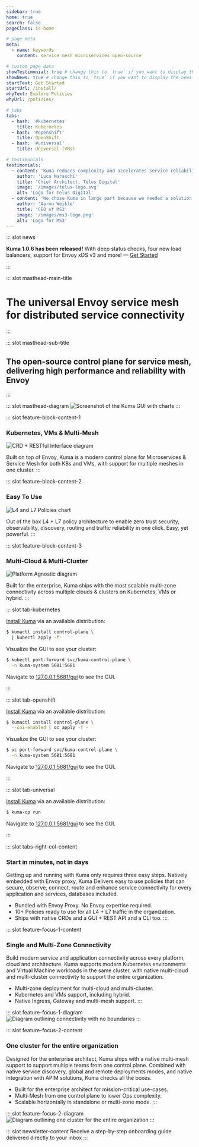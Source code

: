 ```yaml
---
sidebar: true
home: true
search: false
pageClass: is-home

# page meta
meta:
  - name: keywords
    content: service mesh microservices open-source

# custom page data
showTestimonial: true # change this to `true` if you want to display the testimonial
showNews: true # change this to `true` if you want to display the news bar
startText: Get Started
startUrl: /install/
whyText: Explore Policies
whyUrl: /policies/

# tabs
tabs:
  - hash: '#kubernetes'
    title: Kubernetes
  - hash: '#openshift'
    title: OpenShift
  - hash: '#universal'
    title: Universal (VMs)

# testimonials
testimonials:
  - content: 'Kuma reduces complexity and accelerates service reliability with an Envoy-based Service Mesh.'
    author: 'Luca Maraschi'
    title: 'Chief Architect, Telus Digital'
    image: '/images/telus-logo.svg'
    alt: 'Logo for Telus Digital'
  - content: 'We chose Kuma in large part because we needed a solution that would allow our customers to support both Kubernetes and virtual machines, while providing an easier path to migrating between the two.'
    author: 'Aaron Weikle'
    title: 'CEO of MS3'
    image: '/images/ms3-logo.png'
    alt: 'Logo for MS3'
---
```


::: slot news

**Kuma 1.0.6 has been released!** With deep status checks, four new load balancers, support for Envoy xDS v3 and more! &mdash; [Get Started](/install/)

:::

<!-- page masthead -->

::: slot masthead-main-title

# The universal Envoy service mesh<br> for distributed service connectivity

:::

::: slot masthead-sub-title

## The open-source control plane for service mesh, <br>delivering high performance and reliability with Envoy

:::

::: slot masthead-diagram
![Screenshot of the Kuma GUI with charts](/images/gui-screenshot-with-charts.jpg)
:::

<!-- feature blocks -->

::: slot feature-block-content-1

### Kubernetes, VMs & Multi-Mesh

![CRD + RESTful Interface diagram](/images/diagrams/v3/diagram-crd-rest@2x.png)

Built on top of Envoy, Kuma is a modern control plane for Microservices & Service Mesh for both K8s and VMs, with support for multiple meshes in one cluster.
:::

::: slot feature-block-content-2

### Easy To Use

![L4 and L7 Policies chart](/images/diagrams/v3/diagram-l4-l7-policies@2x.png)

Out of the box L4 + L7 policy architecture to enable zero trust security, observability, discovery, routing and traffic reliability in one click. Easy, yet powerful.
:::

::: slot feature-block-content-3

### Multi-Cloud & Multi-Cluster

![Platform Agnostic diagram](/images/diagrams/v3/diagram-platform-agnostic@2x.png)

Built for the enterprise, Kuma ships with the most scalable multi-zone connectivity across multiple clouds & clusters on Kubernetes, VMs or hybrid.
:::

<!-- tabs -->

::: slot tab-kubernetes

[Install Kuma](/install/) via an available distribution:

```sh
$ kumactl install control-plane \
  | kubectl apply -f-
```

Visualize the GUI to see your cluster:

```sh
$ kubectl port-forward svc/kuma-control-plane \
  -n kuma-system 5681:5681
```

Navigate to [127.0.0.1:5681/gui](http://127.0.0.1:5681/gui) to see the GUI.

:::

::: slot tab-openshift

[Install Kuma](/install/) via an available distribution:

```sh
$ kumactl install control-plane \
  --cni-enabled | oc apply -f -
```

Visualize the GUI to see your cluster:

```sh
$ oc port-forward svc/kuma-control-plane \
  -n kuma-system 5681:5681
```

Navigate to [127.0.0.1:5681/gui](http://127.0.0.1:5681/gui) to see the GUI.

:::

::: slot tab-universal

[Install Kuma](/install/) via an available distribution:

```sh
$ kuma-cp run
```

Navigate to [127.0.0.1:5681/gui](http://127.0.0.1:5681/gui) to see the GUI.

:::

::: slot tabs-right-col-content

### Start in minutes, not in days

Getting up and running with Kuma only requires three easy steps. Natively embedded with Envoy proxy, Kuma Delivers easy to use policies that can secure, observe, connect, route and enhance service connectivity for every application and services, databases included.

- Bundled with Envoy Proxy. No Envoy expertise required.
- 10+ Policies ready to use for all L4 + L7 traffic in the organization.
- Ships with native CRDs and a GUI + REST API and a CLI too.
  :::

<!-- content blocks -->

::: slot feature-focus-1-content

### Single and Multi-Zone Connectivity

Build modern service and application connectivity across every platform, cloud and architecture. Kuma supports modern Kubernetes environments and Virtual Machine workloads in the same cluster, with native multi-cloud and multi-cluster connectivity to support the entire organization.

- Multi-zone deployment for multi-cloud and multi-cluster.
- Kubernetes and VMs support, including hybrid.
- Native Ingress, Gateway and multi-mesh support.
  :::

::: slot feature-focus-1-diagram
![Diagram outlining connectivity with no boundaries](/images/diagrams/v3/diagram-connectivity-new@2x.png)
:::

::: slot feature-focus-2-content

### One cluster for the entire organization

Designed for the enterprise architect, Kuma ships with a native multi-mesh support to support multiple teams from one control plane. Combined with native service discovery, global and remote deployments modes, and native integration with APIM solutions, Kuma checks all the boxes.

- Built for the enterprise architect for mission-critical use-cases.
- Multi-Mesh from one control plane to lower Ops complexity.
- Scalable horizontally in standalone or multi-zone mode.
  :::

::: slot feature-focus-2-diagram
![Diagram outlining one cluster for the entire organization](/images/diagrams/v3/diagram-one-cluster-new@2x.png)
:::

<!-- newsletter -->

::: slot newsletter-content
Receive a step-by-step onboarding guide delivered directly to your inbox
:::
